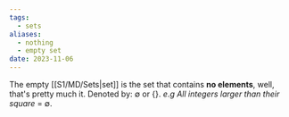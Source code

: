 ```yaml
---
tags:
  - sets
aliases:
  - nothing
  - empty set
date: 2023-11-06
---
```

The empty [[S1/MD/Sets|set]] is the set that contains **no elements**, well, that's pretty much it.
Denoted by: $\emptyset$  or $\{\}$.
$e.g$ *All integers larger than their square* = $\emptyset$.